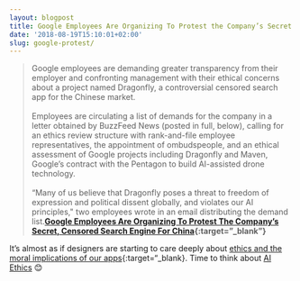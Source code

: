 ```yaml
---
layout: blogpost
title: Google Employees Are Organizing To Protest the Company’s Secret Search Engine
date: '2018-08-19T15:10:01+02:00'
slug: google-protest/
---
```

>Google employees are demanding greater transparency from their employer and confronting management with their ethical concerns about a project named Dragonfly, a controversial censored search app for the Chinese market.<br /><br />Employees are circulating a list of demands for the company in a letter obtained by BuzzFeed News (posted in full, below), calling for an ethics review structure with rank-and-file employee representatives, the appointment of ombudspeople, and an ethical assessment of Google projects including Dragonfly and Maven, Google’s contract with the Pentagon to build AI-assisted drone technology.<br /><br />“Many of us believe that Dragonfly poses a threat to freedom of expression and political dissent globally, and violates our AI principles," two employees wrote in an email distributing the demand list.**[Google Employees Are Organizing To Protest The Company’s Secret, Censored Search Engine For China](https://www.buzzfeednews.com/article/carolineodonovan/google-dragonfly-maven-employee-protest-demands){:target=”_blank”}**

It’s almost as if designers are starting to care deeply about [ethics and the moral implications of our apps](https://www.antonsten.com/moral-implications-apps/){:target=“_blank}. Time to think about [AI Ethics](https://www.antonsten.com/ai-ethics/) 😊
